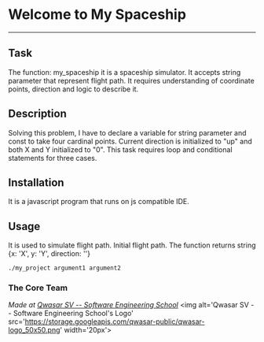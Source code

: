 # Welcome to My Spaceship
***

## Task
The function: my_spaceship it is a spaceship simulator. It accepts string parameter that represent flight path. It requires understanding of coordinate points, direction and logic to describe it.

## Description
Solving this problem, I have to declare a variable for string parameter and const to take four cardinal points. Current direction is initialized to "up" and both X and Y initialized to "0". This task requires loop and conditional statements for three cases.

## Installation
It is a javascript program that runs on js compatible IDE.
## Usage
It is used to simulate flight path. Initial flight path. The function returns string {x: 'X', y: 'Y', direction: ''}
```
./my_project argument1 argument2
```

### The Core Team


<span><i>Made at <a href='https://qwasar.io'>Qwasar SV -- Software Engineering School</a></i></span>
<span><img alt='Qwasar SV -- Software Engineering School's Logo' src='https://storage.googleapis.com/qwasar-public/qwasar-logo_50x50.png' width='20px'></span>
